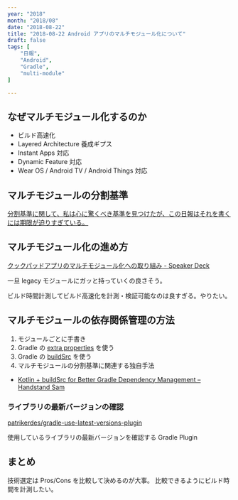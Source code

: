 ```yaml
---
year: "2018"
month: "2018/08"
date: "2018-08-22"
title: "2018-08-22 Android アプリのマルチモジュール化について"
draft: false
tags: [
    "日報",
    "Android",
    "Gradle",
    "multi-module"
]

---
```


## なぜマルチモジュール化するのか

- ビルド高速化
- Layered Architecture 養成ギプス
- Instant Apps 対応
- Dynamic Feature 対応
- Wear OS / Android TV / Android Things 対応

## マルチモジュールの分割基準

[分割基準に関して、私は心に驚くべき基準を見つけたが、この日報はそれを書くには期限が迫りすぎている。](https://ja.wikipedia.org/wiki/%E3%83%95%E3%82%A7%E3%83%AB%E3%83%9E%E3%83%BC%E3%81%AE%E6%9C%80%E7%B5%82%E5%AE%9A%E7%90%86#%E6%A6%82%E7%95%A5)

## マルチモジュール化の進め方

[クックパッドアプリのマルチモジュール化への取り組み \- Speaker Deck](https://speakerdeck.com/nein37/kutukupatudoapurifalsemarutimoziyuruhua-hefalsequ-rizu-mi)

一旦 legacy モジュールにガッと持っていくの良さそう。

ビルド時間計測してビルド高速化を計測・検証可能なのは良すぎる。やりたい。

## マルチモジュールの依存関係管理の方法

1. モジュールごとに手書き
2. Gradle の [extra properties](https://developer.android.com/studio/build/gradle-tips#configure-project-wide-properties) を使う
3. Gradle の [buildSrc](https://docs.gradle.org/current/userguide/organizing_gradle_projects.html#sec:build_sources) を使う
4. マルチモジュールの分割基準に関連する独自手法

- [Kotlin \+ buildSrc for Better Gradle Dependency Management – Handstand Sam](https://handstandsam.com/2018/02/11/kotlin-buildsrc-for-better-gradle-dependency-management/)

### ライブラリの最新バージョンの確認

[patrikerdes/gradle\-use\-latest\-versions\-plugin](https://github.com/patrikerdes/gradle-use-latest-versions-plugin)

使用しているライブラリの最新バージョンを確認する Gradle Plugin

## まとめ

技術選定は Pros/Cons を比較して決めるのが大事。
比較できるようにビルド時間を計測したい。
